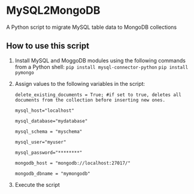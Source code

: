 # MySQL2MongoDB
A Python script to migrate MySQL table data to MongoDB collections

## How to use this script
1. Install MySQL and MoggoDB modules using the following commands from a Python shell:
    `pip install mysql-connector-python`
    `pip install pymongo`


2. Assign values to the following variables in the script:

    `delete_existing_documents = True; #if set to true, deletes all documents from the collection before inserting new ones.`

    `mysql_host="localhost"`

    `mysql_database="mydatabase"`

    `mysql_schema = "myschema"`

    `mysql_user="myuser"`

    `mysql_password="********"`

    `mongodb_host = "mongodb://localhost:27017/"`

    `mongodb_dbname = "mymongodb"`


3. Execute the script
